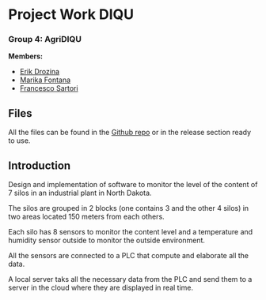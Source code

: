 # Project Work DIQU
### Group 4: AgriDIQU

**Members:**
* [Erik Drozina](https://github.com/erikdrozina)
* [Marika Fontana](https://github.com/MarikaFontana36)
* [Francesco Sartori](https://github.com/Francesco2501)

## Files
All the files can be found in the [Github repo](https://github.com/erikdrozina/ITS-Kennedy-Projects/tree/master/ProjectWork) or in the release section ready to use.

## Introduction
Design and implementation of software to monitor the level of the content of 7 silos in an industrial plant in North Dakota.

The silos are grouped in 2 blocks (one contains 3 and the other 4 silos) in two areas located 150 meters from each others.

Each silo has 8 sensors to monitor the content level and a temperature and humidity sensor outside to monitor the outside environment.

All the sensors are connected to a PLC that compute and elaborate all the data.

A local server taks all the necessary data from the PLC and send them to a server in the cloud where they are displayed in real time.
